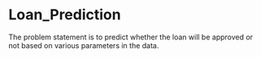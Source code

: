 # Loan_Prediction
The problem statement is to predict whether the loan will be approved or not based on various parameters in the data.
